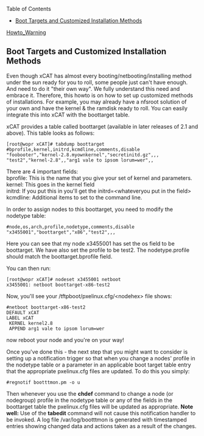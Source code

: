 <!-- START doctoc generated TOC please keep comment here to allow auto update -->
<!-- DON'T EDIT THIS SECTION, INSTEAD RE-RUN doctoc TO UPDATE -->
Table of Contents

- [Boot Targets and Customized Installation Methods](#boot-targets-and-customized-installation-methods)

<!-- END doctoc generated TOC please keep comment here to allow auto update -->

[Howto_Warning](Howto_Warning)

## Boot Targets and Customized Installation Methods

Even though xCAT has almost every booting/netbooting/installing method under the sun ready for you to roll, some people just can't have enough. And need to do it "their own way". We fully understand this need and embrace it. Therefore, this howto is on how to set up customized methods of installations. For example, you may already have a nfsroot solution of your own and have the kernel &amp; the ramdisk ready to roll. You can easily integrate this into xCAT with the boottarget table. 

xCAT provides a table called boottarget (available in later releases of 2.1 and above). This table looks as follows: 
    
    [root@wopr xCAT]# tabdump boottarget
    #bprofile,kernel,initrd,kcmdline,comments,disable
    "foobooter","kernel-2.8.myownkernel","secretinitd.gz",,,
    "test2","kernel-2.8",,"arg1 vale to ipsom lorum=wer",,

There are 4 important fields:  
bprofile: This is the name that you give your set of kernel and parameters.  
kernel: This goes in the kernel field  
initrd: If you put this in you'll get the initrd=&lt;whateveryou put in the field&gt;  
kcmdline: Additional items to set to the command line. 

In order to assign nodes to this boottarget, you need to modify the nodetype table: 
    
    #node,os,arch,profile,nodetype,comments,disable
    "x3455001","boottarget","x86","test2",,,

Here you can see that my node x3455001 has set the os field to be boottarget. We have also set the profile to be test2. The nodetype.profile should match the boottarget.bprofile field. 

You can then run: 
    
    [root@wopr xCAT]# nodeset x3455001 netboot
    x3455001: netboot boottarget-x86-test2

Now, you'll see your /tftpboot/pxelinux.cfg/&lt;nodehex&gt; file shows: 
    
    #netboot boottarget-x86-test2
    DEFAULT xCAT
    LABEL xCAT
     KERNEL kernel2.8
     APPEND arg1 vale to ipsom lorum=wer

now reboot your node and you're on your way! 

Once you've done this - the next step that you might want to consider is setting up a notification trigger so that when you change a nodes' profile in the nodetype table or a parameter in an applicable boot target table entry that the appropriate pxelinux.cfg files are updated. To do this you simply: 
    
    #regnotif bootttmon.pm -o u

Then whenever you use the **chdef** command to change a node (or nodegroup) profile in the nodetype table or any of the fields in the boottarget table the pxelinux.cfg files will be updated as appropriate. **Note well:** Use of the **tabedit** command will not cause this notification handler to be invoked. A log file /var/log/bootttmon is generated with timestamped entries showing changed data and actions taken as a result of the changes. 
